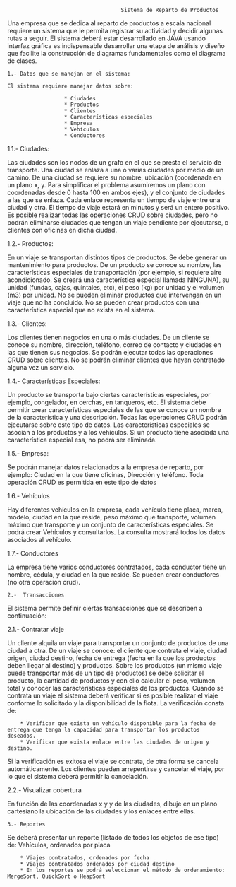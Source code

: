
                                        Sistema de Reparto de Productos
                                                        
Una empresa que se dedica al reparto de productos a escala nacional requiere un sistema que le permita registrar su actividad y decidir algunas rutas a seguir.
El sistema deberá estar desarrollado en JAVA usando interfaz gráfica es indispensable desarrollar una etapa de análisis y diseño que facilite la construcción de diagramas fundamentales como el diagrama de clases.

    1.- Datos que se manejan en el sistema:

    El sistema requiere manejar datos sobre:
    
                      * Ciudades
                      * Productos
                      * Clientes
                      * Características especiales
                      * Empresa
                      * Vehículos
                      * Conductores

1.1.- Ciudades:

Las ciudades son los nodos de un grafo en el que se presta el servicio de transporte. Una ciudad se enlaza a una o varias ciudades por medio de un camino. De una ciudad se requiere su nombre, ubicación (coordenada en un plano x, y. Para simplificar el problema asumiremos un plano con coordenadas desde 0 hasta 100 en ambos ejes), y el conjunto de ciudades a las que se enlaza. Cada enlace representa un tiempo de viaje entre una ciudad y otra. El tiempo de viaje estará en minutos y será un entero positivo. Es posible realizar todas las operaciones CRUD sobre ciudades, pero no podrán eliminarse ciudades que tengan un viaje pendiente por ejecutarse, o clientes con oficinas en dicha ciudad.


1.2.- Productos:

En un viaje se transportan distintos tipos de productos. Se debe generar un mantenimiento para productos. De un producto se conoce su nombre, las características especiales de transportación (por ejemplo, si requiere aire acondicionado. Se creará una característica especial llamada NINGUNA), su unidad (fundas, cajas, quintales, etc), el peso (kg) por unidad y el volumen (m3) por unidad.
No se pueden eliminar productos que intervengan en un viaje que no ha concluido. No se pueden crear productos con una característica especial que no exista en el sistema.


1.3.- Clientes:

Los clientes tienen negocios en una o más ciudades. De un cliente se conoce su nombre, dirección, teléfono, correo de contacto y ciudades en las que tienen sus negocios. Se podrán ejecutar todas las operaciones CRUD sobre clientes.  No se podrán eliminar clientes que hayan contratado alguna vez un servicio.


1.4.- Características Especiales:

Un producto se transporta bajo ciertas características especiales, por ejemplo, congelador, en cerchas, en tanqueros, etc. El sistema debe permitir crear características especiales de las que se conoce un nombre de la característica y una descripción. Todas las operaciones CRUD podrán ejecutarse sobre este tipo de datos.
Las características especiales se asocian a los productos y a los vehículos. Si un producto tiene asociada una característica especial esa, no podrá ser eliminada.


1.5.- Empresa:

Se podrán manejar datos relacionados a la empresa de reparto, por ejemplo: Ciudad en la que tiene oficinas, Dirección y teléfono. Toda operación CRUD es permitida en este tipo de datos


1.6.- Vehículos

Hay diferentes vehículos en la empresa, cada vehículo tiene placa, marca, modelo, ciudad en la que reside, peso máximo que transporte, volumen máximo que transporte y un conjunto de características especiales. Se podrá crear Vehículos y consultarlos. La consulta mostrará todos los datos asociados al vehículo.


1.7.- Conductores

La empresa tiene varios conductores contratados, cada conductor tiene un nombre, cédula, y ciudad en la que reside. Se pueden crear conductores (no otra operación crud).

    2.-  Transacciones
    
El sistema permite definir ciertas transacciones que se describen a continuación:


2.1.- Contratar viaje

Un cliente alquila un viaje para transportar un conjunto de productos de una ciudad a otra. De un viaje se conoce: el cliente que contrata el viaje, ciudad origen, ciudad destino, fecha de entrega (fecha en la que los productos deben llegar al destino) y productos. Sobre los productos (un mismo viaje puede transportar más de un tipo de productos) se debe solicitar el producto, la cantidad de productos y con ello calcular el peso, volumen total y conocer las características especiales de los productos. 
Cuando se contrata un viaje el sistema deberá verificar si es posible realizar el viaje conforme lo solicitado y la disponibilidad de la flota. La verificación consta de:

        * Verificar que exista un vehículo disponible para la fecha de entrega que tenga la capacidad para transportar los productos deseados.
        * Verificar que exista enlace entre las ciudades de origen y destino.
        
Si la verificación es exitosa el viaje se contrata, de otra forma se cancela automáticamente. Los clientes pueden arrepentirse y cancelar el viaje, por lo que el sistema deberá permitir la cancelación.


2.2.- Visualizar cobertura

En función de las coordenadas x y y de las ciudades, dibuje en un plano cartesiano la ubicación de las ciudades y los enlaces entre ellas.


    3.- Reportes
      
Se deberá presentar un reporte (listado de todos los objetos de ese tipo) de:
Vehículos, ordenados por placa

        * Viajes contratados, ordenados por fecha
        * Viajes contratados ordenados por ciudad destino
        * En los reportes se podrá seleccionar el método de ordenamiento: MergeSort, QuickSort o HeapSort
